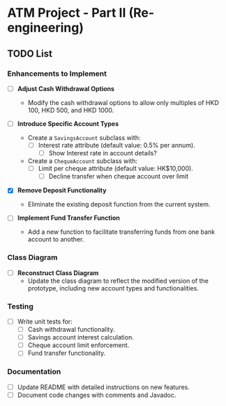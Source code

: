# ATM Project - Part II (Re-engineering)

## TODO List

### Enhancements to Implement

- [ ] **Adjust Cash Withdrawal Options**
  - Modify the cash withdrawal options to allow only multiples of HKD 100, HKD 500, and HKD 1000.

- [ ] **Introduce Specific Account Types**
  - Create a `SavingsAccount` subclass with:
    - [ ] Interest rate attribute (default value: 0.5% per annum).
      - [ ] Show Interest rate in account details? 
  - Create a `ChequeAccount` subclass with:
    - [ ] Limit per cheque attribute (default value: HK$10,000). 
      - [ ] Decline transfer when cheque account over limit

- [X] **Remove Deposit Functionality**
  - Eliminate the existing deposit function from the current system.

- [ ] **Implement Fund Transfer Function**
  - Add a new function to facilitate transferring funds from one bank account to another.

### Class Diagram
- [ ] **Reconstruct Class Diagram**
  - Update the class diagram to reflect the modified version of the prototype, including new account types and functionalities.

### Testing
- [ ] Write unit tests for:
  - [ ] Cash withdrawal functionality.
  - [ ] Savings account interest calculation.
  - [ ] Cheque account limit enforcement.
  - [ ] Fund transfer functionality.

### Documentation
- [ ] Update README with detailed instructions on new features.
- [ ] Document code changes with comments and Javadoc.
